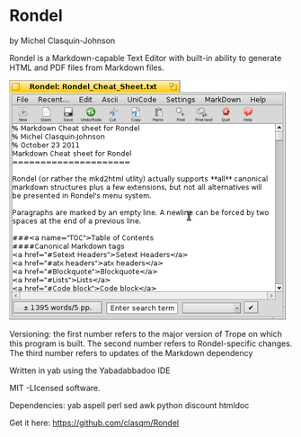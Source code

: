 # Rondel

by Michel Clasquin-Johnson

Rondel is a Markdown-capable Text Editor with built-in ability to generate HTML and PDF  files from Markdown files.

![Rondel](rondel.png)

Versioning: the first number refers to the major version of Trope on which this program is built. The second number refers to Rondel-specific changes. The third number refers to updates of the Markdown dependency

Written in yab using the Yabadabbadoo IDE

MIT -LIcensed software.

Dependencies:
yab
aspell
perl
sed
awk
python
discount
htmldoc

Get it here: https://github.com/clasqm/Rondel
